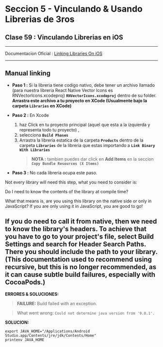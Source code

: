 # Seccion 5 - Vinculando & Usando Librerias de 3ros
## **Clase 59 :** Vinculando Librerias en iOS
---

Documentacion Oficial : [Linking Libraries On iOS]


---
## Manual linking

* **Paso 1 :** Si la libreria tiene codigo nativo, debe tener un archivo llamado (para nuestra libreria React Native Vector Icons es RNVectorIcons.xcodeproj) **```RNVectorIcons.xcodeproj```** dentro de su folder. **Arrastra este archivo a tu proyecto en XCode (Usualmente bajo la carpeta ``Libraries`` en XCode)**

* **Paso 2 :** En Xcode

  1. haz Click en tu proyecto principal (aquel que esta a la izquierda y representa todo tu proyecto) ,
  1. selecciona **``Build Phases``**
  1. Arrastra la libreria estatica de la carpeta **``Products``** dentro de la carpeta **``Libraries``** de la libreria que estas importando a **``Link Binary With Libraries``**
      > **NOTA :** tambien puedes dar click en **Add Items** en la seccion **``Copy Bundle Resources (X Items)``**

* **Paso 3 :** No cada libreria ocupa este paso.

Not every library will need this step, what you need to consider is:

Do I need to know the contents of the library at compile time?

What that means is, are you using this library on the native side or only in JavaScript? If you are only using it in JavaScript, you are good to go!

If you do need to call it from native, then we need to know the library's headers. To achieve that you have to go to your project's file, select Build Settings and search for Header Search Paths. There you should include the path to your library. (This documentation used to recommend using recursive, but this is no longer recommended, as it can cause subtle build failures, especially with CocoaPods.)
---
**ERRORES & SOLUCIONES:**

> **FAILURE:** Build failed with an exception.

> What went wrong: ```Could not determine java version from '9.0.1'.```

**SOLUCION:**

  ```unix
  export JAVA_HOME="/Applications/Android Studio.app/Contents/jre/jdk/Contents/Home"
  printenv JAVA_HOME
  ```


[Usando el componente ScrollView]:(https://facebook.github.io/react-native/docs/using-a-scrollview.html)
[Documentacion Oficial del Componente ScrollView]:(https://facebook.github.io/react-native/docs/scrollview.html)
[Using List Views]:(https://facebook.github.io/react-native/docs/using-a-listview.html)
[Documentacion oficial del Componente FlatList]:(https://facebook.github.io/react-native/docs/flatlist.html)
[Documentacion oficial del Componente SectionList]:(https://facebook.github.io/react-native/docs/sectionlist.html)
[Recursos Estaticos : Imagenes]:(https://facebook.github.io/react-native/docs/images.html)
[Documentacion oficial del Componente Image]:(https://facebook.github.io/react-native/docs/image.html)
[Componente Modal]:(https://facebook.github.io/react-native/docs/modal.html)
[Redux]:(https://redux.js.org/)
[React Redux]:(https://redux.js.org/faq/react-redux)
[Redux DevTools Integration]:(https://github.com/jhen0409/react-native-debugger/blob/master/docs/redux-devtools-integration.md)
[React Native Debugger]:(https://github.com/jhen0409/react-native-debugger)
[More about Debugging]: (https://facebook.github.io/react-native/docs/debugging.html)
[React Native Vector Icons]:(https://github.com/oblador/react-native-vector-icons)

[Entypo]:(http://entypo.com/)
[EvilIcons]:(http://evil-icons.io/)
[FontAwesome]:(https://fontawesome.com/icons)
[Feather]:(http://feathericons.com/)
[Foundation]:(https://zurb.com/playground/foundation-icon-fonts-3)
[Ionicons]:(https://ionicframework.com/docs/ionicons/)
[MaterialIcons]:(https://material.io/icons/)
[MaterialCommunityIcons]:(https://materialdesignicons.com/)
[Octicons]:(https://octicons.github.com/)
[Zocial]:(http://zocial.smcllns.com/)
[SimpleLineIcons]:(http://simplelineicons.com/)
[Linking Libraries On iOS]:(http://facebook.github.io/react-native/docs/linking-libraries-ios.html#content)

